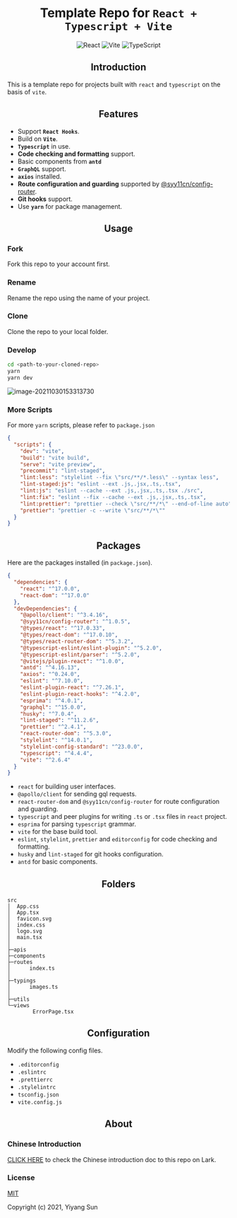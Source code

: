 <div align="center">

# Template Repo for `React + Typescript + Vite`

<p>

![React](https://img.shields.io/badge/-React%20^17.0.0-282c34?logo=react)
![Vite](https://img.shields.io/badge/-Vite%20^2.6.4-646cff?logo=vite&logoColor=white)
![TypeScript](https://img.shields.io/badge/-TypeScript%20^4.4.4-blue?logo=typescript&logoColor=white)

</p>

</div>

<div align="center">

## Introduction

</div>

This is a template repo for projects built with `react` and `typescript` on the basis of `vite`.

<div align="center">

## Features

</div>

- Support **`React Hooks`**.
- Build on **`Vite`**.
- **`Typescript`** in use.
- **Code checking and formatting** support.
- Basic components from **`antd`**
- **`GraphQL`** support.
- **`axios`** installed.
- **Route configuration and guarding** supported by [@syy11cn/config-router](https://github.com/syy11cn/config-router).
- **Git hooks** support.
- Use **`yarn`** for package management.

<div align="center">

## Usage

</div>

### Fork

Fork this repo to your account first.

### Rename

Rename the repo using the name of your project.

### Clone

Clone the repo to your local folder.

### Develop

```bash
cd <path-to-your-cloned-repo>
yarn
yarn dev
```

![image-20211030153313730](https://shaun.oss-cn-beijing.aliyuncs.com/typora/image-20211030153313730.png/watermark)

### More Scripts

For more `yarn` scripts, please refer to `package.json`

```json
{
  "scripts": {
    "dev": "vite",
    "build": "vite build",
    "serve": "vite preview",
    "precommit": "lint-staged",
    "lint:less": "stylelint --fix \"src/**/*.less\" --syntax less",
    "lint-staged:js": "eslint --ext .js,.jsx,.ts,.tsx",
    "lint:js": "eslint --cache --ext .js,.jsx,.ts,.tsx ./src",
    "lint:fix": "eslint --fix --cache --ext .js,.jsx,.ts,.tsx",
    "lint:prettier": "prettier --check \"src/**/*\" --end-of-line auto",
    "prettier": "prettier -c --write \"src/**/*\""
  }
}
```

<div align="center">

## Packages

</div>

Here are the packages installed (in `package.json`).

```json
{
  "dependencies": {
    "react": "^17.0.0",
    "react-dom": "^17.0.0"
  },
  "devDependencies": {
    "@apollo/client": "^3.4.16",
    "@syy11cn/config-router": "^1.0.5",
    "@types/react": "^17.0.33",
    "@types/react-dom": "^17.0.10",
    "@types/react-router-dom": "^5.3.2",
    "@typescript-eslint/eslint-plugin": "^5.2.0",
    "@typescript-eslint/parser": "^5.2.0",
    "@vitejs/plugin-react": "^1.0.0",
    "antd": "^4.16.13",
    "axios": "^0.24.0",
    "eslint": "^7.10.0",
    "eslint-plugin-react": "^7.26.1",
    "eslint-plugin-react-hooks": "^4.2.0",
    "esprima": "^4.0.1",
    "graphql": "^15.0.0",
    "husky": "^7.0.4",
    "lint-staged": "^11.2.6",
    "prettier": "^2.4.1",
    "react-router-dom": "^5.3.0",
    "stylelint": "^14.0.1",
    "stylelint-config-standard": "^23.0.0",
    "typescript": "^4.4.4",
    "vite": "^2.6.4"
  }
}
```

- `react` for building user interfaces.
- `@apollo/client` for sending gql requests.
- `react-router-dom` and `@syy11cn/config-router` for route configuration and guarding.
- `typescript` and peer plugins for writing `.ts` or `.tsx` files in `react` project.
- `esprima` for parsing `typescript` grammar.
- `vite` for the base build tool.
- `eslint`, `stylelint`, `prettier` and `editorconfig` for code checking and formatting.
- `husky` and `lint-staged` for git hooks configuration.
- `antd` for basic components.

<div align="center">

## Folders

</div>

```shell
src
│  App.css
│  App.tsx
│  favicon.svg
│  index.css
│  logo.svg
│  main.tsx
│
├─apis
├─components
├─routes
│      index.ts
│
├─typings
│      images.ts
│
├─utils
└─views
        ErrorPage.tsx
```

<div align="center">

## Configuration

</div>

Modify the following config files.

- `.editorconfig`
- `.eslintrc`
- `.prettierrc`
- `.stylelintrc`
- `tsconfig.json`
- `vite.config.js`

<div align="center">

## About

</div>

### Chinese Introduction

[CLICK HERE](https://uestc.feishu.cn/docs/doccnFsR35nFeG2DGkG75b77Pld) to check the Chinese introduction doc to this repo on Lark.

### License

[MIT](https://opensource.org/licenses/MIT)

Copyright (c) 2021, Yiyang Sun
